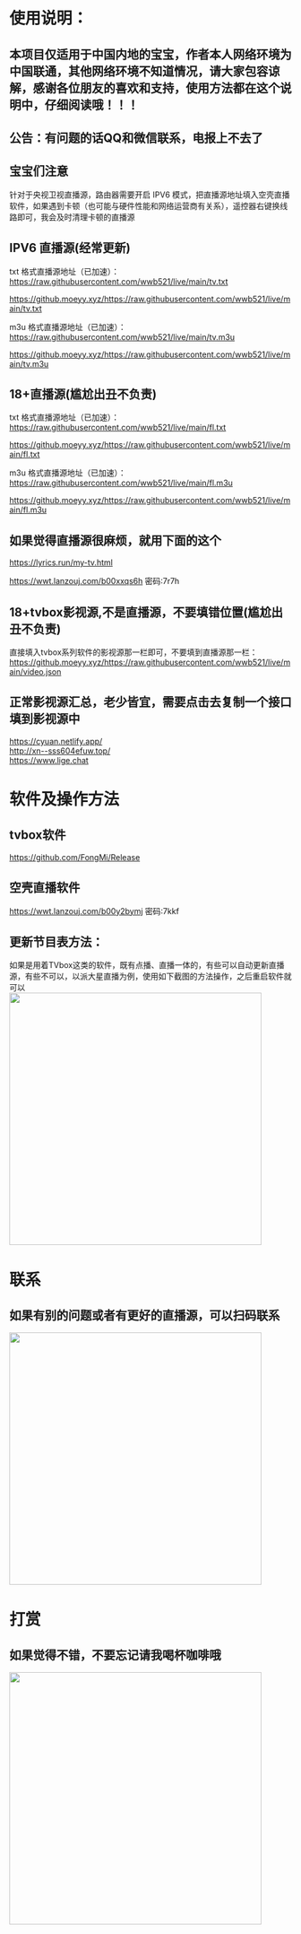 # 使用说明：
## 本项目仅适用于中国内地的宝宝，作者本人网络环境为中国联通，其他网络环境不知道情况，请大家包容谅解，感谢各位朋友的喜欢和支持，使用方法都在这个说明中，仔细阅读哦！！！

## 公告：有问题的话QQ和微信联系，电报上不去了
## 宝宝们注意<br/>
针对于央视卫视直播源，路由器需要开启 IPV6 模式，把直播源地址填入空壳直播软件，如果遇到卡顿（也可能与硬件性能和网络运营商有关系），遥控器右键换线路即可，我会及时清理卡顿的直播源<br/>

## IPV6 直播源(经常更新)<br/>
txt 格式直播源地址（已加速）：<br/>
https://raw.githubusercontent.com/wwb521/live/main/tv.txt<br/>

https://github.moeyy.xyz/https://raw.githubusercontent.com/wwb521/live/main/tv.txt <br/>

m3u 格式直播源地址（已加速）：<br/>
https://raw.githubusercontent.com/wwb521/live/main/tv.m3u<br/>

https://github.moeyy.xyz/https://raw.githubusercontent.com/wwb521/live/main/tv.m3u <br/>


## 18+直播源(尴尬出丑不负责)<br/>
txt 格式直播源地址（已加速）：<br/>
https://raw.githubusercontent.com/wwb521/live/main/fl.txt<br/>

https://github.moeyy.xyz/https://raw.githubusercontent.com/wwb521/live/main/fl.txt<br/>

m3u 格式直播源地址（已加速）：<br/>
https://raw.githubusercontent.com/wwb521/live/main/fl.m3u<br/>

https://github.moeyy.xyz/https://raw.githubusercontent.com/wwb521/live/main/fl.m3u<br/>

## 如果觉得直播源很麻烦，就用下面的这个<br/>
https://lyrics.run/my-tv.html<br/>

https://wwt.lanzouj.com/b00xxqs6h 密码:7r7h<br/>

## 18+tvbox影视源,不是直播源，不要填错位置(尴尬出丑不负责)<br/>
直接填入tvbox系列软件的影视源那一栏即可，不要填到直播源那一栏：<br/>
https://github.moeyy.xyz/https://raw.githubusercontent.com/wwb521/live/main/video.json<br/>

## 正常影视源汇总，老少皆宜，需要点击去复制一个接口填到影视源中
https://cyuan.netlify.app/<br/>
http://xn--sss604efuw.top/<br/>
https://www.lige.chat<br/>

# 软件及操作方法
## tvbox软件<br/>
https://github.com/FongMi/Release

## 空壳直播软件<br/>
https://wwt.lanzouj.com/b00y2bymj 密码:7kkf<br/>

## 更新节目表方法：
如果是用着TVbox这类的软件，既有点播、直播一体的，有些可以自动更新直播源，有些不可以，以派大星直播为例，使用如下截图的方法操作，之后重启软件就可以<br/>
<img src="https://github.com/wwb521/live/blob/main/jc.png" width="450px">

# 联系
## 如果有别的问题或者有更好的直播源，可以扫码联系
<img src="https://github.com/wwb521/live/blob/main/lx.png" width="450px"><br/>

# 打赏
## 如果觉得不错，不要忘记请我喝杯咖啡哦<br/>
<img src="https://github.com/wwb521/live/blob/main/pay.jpeg" width="450px">
